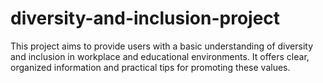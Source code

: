 # diversity-and-inclusion-project
This project aims to provide users with a basic understanding of diversity and inclusion in workplace and educational environments. It offers clear, organized information and practical tips for promoting these values.
